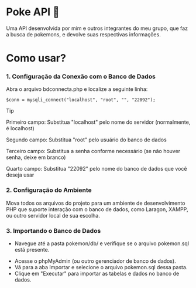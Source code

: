 <h1>Poke API 🔎</h1>
<p>Uma API desenvolvida por mim e outros integrantes do meu grupo, que faz a busca de pokemons, e devolve suas respectivas informações.</p>

<h1>Como usar?</h1>
<h3>1. Configuração da Conexão com o Banco de Dados</h3>

<p>Abra o arquivo bdconnecta.php e localize a seguinte linha:</p>

```
$conn = mysqli_connect("localhost", "root", "", "22092");
```
> [!Tip]
> <p>Primeiro campo: Substitua "localhost" pelo nome do servidor (normalmente, é localhost)</p>
> <p>Segundo campo: Substitua "root" pelo usuário do banco de dados</p>
> <p>Terceiro campo: Substitua a senha conforme necessário (se não houver senha, deixe em branco)</p>
> <p>Quarto campo: Substitua "22092" pelo nome do banco de dados que você deseja usar</p>

<h3>2. Configuração do Ambiente</h3>

<p>Mova todos os arquivos do projeto para um ambiente de desenvolvimento PHP que suporte interação com o banco de dados, como Laragon, XAMPP, ou outro servidor local de sua escolha.</p>

<h3>3. Importando o Banco de Dados</h3>

- Navegue até a pasta pokemon/db/ e verifique se o arquivo pokemon.sql está presente.
* Acesse o phpMyAdmin (ou outro gerenciador de banco de dados).
* Vá para a aba Importar e selecione o arquivo pokemon.sql dessa pasta.
* Clique em "Executar" para importar as tabelas e dados no banco de dados.

